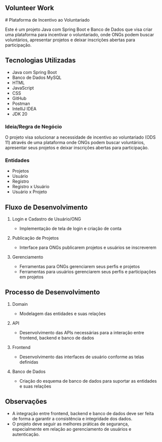 <h2>Volunteer Work</h2>
<p># Plataforma de Incentivo ao Voluntariado

Este é um projeto Java com Spring Boot e Banco de Dados que visa criar uma plataforma para incentivar o voluntariado, onde ONGs podem buscar voluntários, apresentar projetos e deixar inscrições abertas para participação.

## Tecnologias Utilizadas

- Java com Spring Boot
- Banco de Dados MySQL
- HTML
- JavaScript
- CSS
- GitHub
- Postman
- IntelliJ IDEA
- JDK 20

### Ideia/Regra de Negócio

O projeto visa solucionar a necessidade de incentivo ao voluntariado (ODS 11) através de uma plataforma onde ONGs podem buscar voluntários, apresentar seus projetos e deixar inscrições abertas para participação.

### Entidades

- Projetos
- Usuário
- Registro
- Registro x Usuário
- Usuário x Projeto


## Fluxo de Desenvolvimento

1. Login e Cadastro de Usuário/ONG
   - Implementação de tela de login e criação de conta

2. Publicação de Projetos
   - Interface para ONGs publicarem projetos e usuários se inscreverem

3. Gerenciamento
   - Ferramentas para ONGs gerenciarem seus perfis e projetos
   - Ferramentas para usuários gerenciarem seus perfis e participações em projetos

## Processo de Desenvolvimento

1. Domain
   - Modelagem das entidades e suas relações

2. API
   - Desenvolvimento das APIs necessárias para a interação entre frontend, backend e banco de dados

3. Frontend
   - Desenvolvimento das interfaces de usuário conforme as telas definidas

4. Banco de Dados
   - Criação do esquema de banco de dados para suportar as entidades e suas relações

## Observações

- A integração entre frontend, backend e banco de dados deve ser feita de forma a garantir a consistência e integridade dos dados.
- O projeto deve seguir as melhores práticas de segurança, especialmente em relação ao gerenciamento de usuários e autenticação.
</p>
